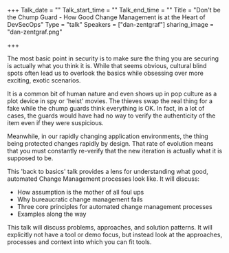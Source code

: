 +++
Talk_date = ""
Talk_start_time = ""
Talk_end_time = ""
Title = "Don't be the Chump Guard - How Good Change Management is at the Heart of DevSecOps"
Type = "talk"
Speakers = ["dan-zentgraf"]
sharing_image = "dan-zentgraf.png"

+++

The most basic point in security is to make sure the thing you are securing is actually what you think it is. While that seems obvious, cultural blind spots often lead us to overlook the basics while obsessing over more exciting, exotic scenarios.

It is a common bit of human nature and even shows up in pop culture as a plot device in spy or 'heist' movies. The thieves swap the real thing for a fake while the chump guards think everything is OK. In fact, in a lot of cases, the guards would have had no way to verify the authenticity of the item even if they were suspicious.

Meanwhile, in our rapidly changing application environments, the thing being protected changes rapidly by design. That rate of evolution means that you must constantly re-verify that the new iteration is actually what it is supposed to be.

This 'back to basics' talk provides a lens for understanding what good, automated Change Management processes look like.
It will discuss:
- How assumption is the mother of all foul ups
- Why bureaucratic change management fails
- Three core principles for automated change management processes
- Examples along the way

This talk will discuss problems, approaches, and solution patterns. It will explicitly not have a tool or demo focus, but instead look at the approaches, processes and context into which you can fit tools.
